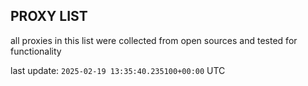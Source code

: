 ## PROXY LIST

all proxies in this list were collected from open sources and tested for functionality

last update: `2025-02-19 13:35:40.235100+00:00` UTC